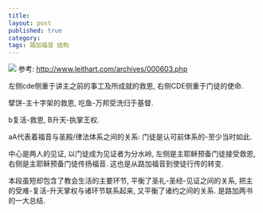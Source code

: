 ```yaml
---
title:
layout: post
published: true
category:
tags: 路加福音 结构
---
```


![](/img/lk24.png)
参考: http://www.leithart.com/archives/000603.php

左侧cde侧重于讲主之前的事工及所成就的救恩, 右侧CDE侧重于门徒的使命.

擘饼-主十字架的救恩, 吃鱼-万邦受洗归于基督.

b复活-救恩, B升天-执掌王权.

aA代表着福音与圣殿/律法体系之间的关系: 门徒是认可前体系的-至少当时如此.

中心是两人的见证, 以门徒成为见证者为分水岭, 左侧是主耶稣预备门徒接受救恩, 右侧是主耶稣预备门徒传扬福音. 这也是从路加福音到使徒行传的转变.

本段虽短却包含了教会生活的主要环节, 平衡了圣礼-圣经-见证之间的关系, 把主的受难-复活-升天掌权与诸环节联系起来, 又平衡了诸约之间的关系. 是路加两书的一大总结.
